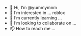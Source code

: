 - 👋 Hi, I’m @yummymnm
- 👀 I’m interested in ... roblox
- 🌱 I’m currently learning ...
- 💞️ I’m looking to collaborate on ...
- 📫 How to reach me ... 

<!---
yummymnm/yummymnm is a ✨ special ✨ repository because its `README.md` (this file) appears on your GitHub profile.
You can click the Preview link to take a look at your changes.
--->
